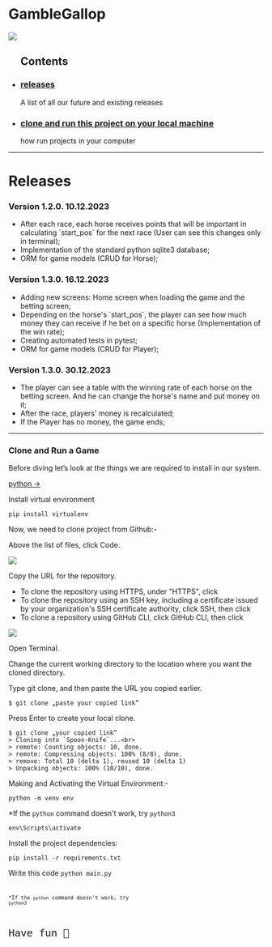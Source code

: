 # GambleGallop

<img src="https://www.pygame.org/docs/_images/pygame_lofi.png">
<ul>
<h2>Contents</h2>
<li><a href="https://github.com/artur24814/HorseRacerGame/#releases"><h3>releases</h3></a>A list of all our future and existing releases</li>
<li><a href="https://github.com/artur24814/HorseRacerGame/#clone_project"><h3>clone and run this project on your local machine</h3></a>how run projects in your computer</li>
</ul>
<hr>
<h1 id="releases">Releases</h1>
<h3>Version 1.2.0. 10.12.2023</h3>
<ul>
<li>After each race, each horse receives points that will be important in calculating `start_pos` for the next race (User can see this changes only in terminal);</li>
<li>Implementation of the standard python sqlite3 database;</li>
<li>ORM for game models (CRUD for Horse);</li>
</ul>
<h3>Version 1.3.0. 16.12.2023</h3>
<ul>
<li>Adding new screens: Home screen when loading the game and the betting screen;</li>
<li>Depending on the horse's `start_pos`, the player can see how much money they can receive if he bet on a specific horse (Implementation of the win rate);</li>
<li>Creating automated tests in pytest;</li>
<li>ORM for game models (CRUD for Player);</li>
</ul>
<h3>Version 1.3.0. 30.12.2023</h3>
<ul>
<li>The player can see a table with the winning rate of each horse on the betting screen. And he can change the horse's name and put money on it;</li>
<li>After the race, players' money is recalculated;</li>
<li>If the Player has no money, the game ends;</li>
</ul>


<hr>

<h3 id="clone_project">Clone and Run a Game</h3>

Before diving let’s look at the things we are required to install in our system.

<a href='https://www.python.org/downloads/'>python -> </a>

Install virtual environment

`pip install virtualenv`


Now, we need to clone project from Github:-
<p>Above the list of files, click Code.</p>
<img src="https://docs.github.com/assets/cb-20363/images/help/repository/code-button.png">

Copy the URL for the repository.
<ul>
<li>To clone the repository using HTTPS, under "HTTPS", click</li>
<li>To clone the repository using an SSH key, including a certificate issued by your organization's SSH certificate authority, click SSH, then click</li>
<li>To clone a repository using GitHub CLI, click GitHub CLI, then click</li>
</ul>
<img src="https://docs.github.com/assets/cb-33207/images/help/repository/https-url-clone-cli.png">

Open Terminal.

Change the current working directory to the location where you want the cloned directory.

Type git clone, and then paste the URL you copied earlier.

`$ git clone „paste your copied link”`

Press Enter to create your local clone.

```
$ git clone „your copied link”
> Cloning into `Spoon-Knife`...<br>
> remote: Counting objects: 10, done.
> remote: Compressing objects: 100% (8/8), done.
> remove: Total 10 (delta 1), reused 10 (delta 1)
> Unpacking objects: 100% (10/10), done.
```

Making and Activating the Virtual Environment:-

`python -m venv env`

*If the `python` command doesn't work, try `python3`

`env\Scripts\activate`

Install the project dependencies:

`pip install -r requirements.txt`

Write this code
<code>python main.py<code>

*If the `python` command doesn't work, try `python3`

<p style="font-size:20px">Have fun &#129409;</p>